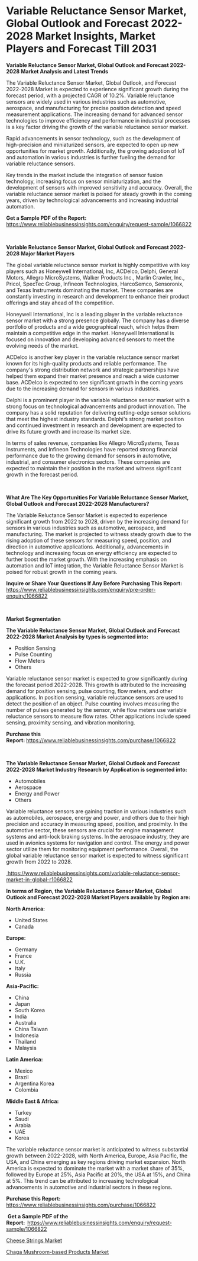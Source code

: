 <p><h1>Variable Reluctance Sensor Market, Global Outlook and Forecast 2022-2028 Market Insights, Market Players and Forecast Till 2031</h1></p><p><strong>Variable Reluctance Sensor Market, Global Outlook and Forecast 2022-2028 Market Analysis and Latest Trends</strong></p>
<p><p>The Variable Reluctance Sensor Market, Global Outlook, and Forecast 2022-2028 Market is expected to experience significant growth during the forecast period, with a projected CAGR of 10.2%. Variable reluctance sensors are widely used in various industries such as automotive, aerospace, and manufacturing for precise position detection and speed measurement applications. The increasing demand for advanced sensor technologies to improve efficiency and performance in industrial processes is a key factor driving the growth of the variable reluctance sensor market.</p><p>Rapid advancements in sensor technology, such as the development of high-precision and miniaturized sensors, are expected to open up new opportunities for market growth. Additionally, the growing adoption of IoT and automation in various industries is further fueling the demand for variable reluctance sensors.</p><p>Key trends in the market include the integration of sensor fusion technology, increasing focus on sensor miniaturization, and the development of sensors with improved sensitivity and accuracy. Overall, the variable reluctance sensor market is poised for steady growth in the coming years, driven by technological advancements and increasing industrial automation.</p></p>
<p><strong>Get a Sample PDF of the Report:&nbsp;</strong> <a href="https://www.reliablebusinessinsights.com/enquiry/request-sample/1066822">https://www.reliablebusinessinsights.com/enquiry/request-sample/1066822</a></p>
<p>&nbsp;</p>
<p><strong>Variable Reluctance Sensor Market, Global Outlook and Forecast 2022-2028 Major Market Players</strong></p>
<p><p>The global variable reluctance sensor market is highly competitive with key players such as Honeywell International, Inc, ACDelco, Delphi, General Motors, Allegro MicroSystems, Walker Products Inc., Marlin Crawler, Inc., Pricol, SpecTec Group, Infineon Technologies, HarcoSemco, Sensoronix, and Texas Instruments dominating the market. These companies are constantly investing in research and development to enhance their product offerings and stay ahead of the competition.</p><p>Honeywell International, Inc is a leading player in the variable reluctance sensor market with a strong presence globally. The company has a diverse portfolio of products and a wide geographical reach, which helps them maintain a competitive edge in the market. Honeywell International is focused on innovation and developing advanced sensors to meet the evolving needs of the market.</p><p>ACDelco is another key player in the variable reluctance sensor market known for its high-quality products and reliable performance. The company's strong distribution network and strategic partnerships have helped them expand their market presence and reach a wide customer base. ACDelco is expected to see significant growth in the coming years due to the increasing demand for sensors in various industries.</p><p>Delphi is a prominent player in the variable reluctance sensor market with a strong focus on technological advancements and product innovation. The company has a solid reputation for delivering cutting-edge sensor solutions that meet the highest industry standards. Delphi's strong market position and continued investment in research and development are expected to drive its future growth and increase its market size.</p><p>In terms of sales revenue, companies like Allegro MicroSystems, Texas Instruments, and Infineon Technologies have reported strong financial performance due to the growing demand for sensors in automotive, industrial, and consumer electronics sectors. These companies are expected to maintain their position in the market and witness significant growth in the forecast period.</p></p>
<p>&nbsp;</p>
<p><strong>What Are The Key Opportunities For Variable Reluctance Sensor Market, Global Outlook and Forecast 2022-2028 Manufacturers?</strong></p>
<p><p>The Variable Reluctance Sensor Market is expected to experience significant growth from 2022 to 2028, driven by the increasing demand for sensors in various industries such as automotive, aerospace, and manufacturing. The market is projected to witness steady growth due to the rising adoption of these sensors for measuring speed, position, and direction in automotive applications. Additionally, advancements in technology and increasing focus on energy efficiency are expected to further boost the market growth. With the increasing emphasis on automation and IoT integration, the Variable Reluctance Sensor Market is poised for robust growth in the coming years.</p></p>
<p><strong>Inquire or Share Your Questions If Any Before Purchasing This Report:</strong> <a href="https://www.reliablebusinessinsights.com/enquiry/pre-order-enquiry/1066822">https://www.reliablebusinessinsights.com/enquiry/pre-order-enquiry/1066822</a></p>
<p>&nbsp;</p>
<p><strong>Market Segmentation</strong></p>
<p><strong>The Variable Reluctance Sensor Market, Global Outlook and Forecast 2022-2028 Market Analysis by types is segmented into:</strong></p>
<p><ul><li>Position Sensing</li><li>Pulse Counting</li><li>Flow Meters</li><li>Others</li></ul></p>
<p><p>Variable reluctance sensor market is expected to grow significantly during the forecast period 2022-2028. This growth is attributed to the increasing demand for position sensing, pulse counting, flow meters, and other applications. In position sensing, variable reluctance sensors are used to detect the position of an object. Pulse counting involves measuring the number of pulses generated by the sensor, while flow meters use variable reluctance sensors to measure flow rates. Other applications include speed sensing, proximity sensing, and vibration monitoring.</p></p>
<p><strong>Purchase this Report:&nbsp;</strong><a href="https://www.reliablebusinessinsights.com/purchase/1066822">https://www.reliablebusinessinsights.com/purchase/1066822</a></p>
<p>&nbsp;</p>
<p><strong>The Variable Reluctance Sensor Market, Global Outlook and Forecast 2022-2028 Market Industry Research by Application is segmented into:</strong></p>
<p><ul><li>Automobiles</li><li>Aerospace</li><li>Energy and Power</li><li>Others</li></ul></p>
<p><p>Variable reluctance sensors are gaining traction in various industries such as automobiles, aerospace, energy and power, and others due to their high precision and accuracy in measuring speed, position, and proximity. In the automotive sector, these sensors are crucial for engine management systems and anti-lock braking systems. In the aerospace industry, they are used in avionics systems for navigation and control. The energy and power sector utilize them for monitoring equipment performance. Overall, the global variable reluctance sensor market is expected to witness significant growth from 2022 to 2028.</p></p>
<p><a href="https://www.reliablebusinessinsights.com/variable-reluctance-sensor-market-in-global-r1066822">&nbsp;https://www.reliablebusinessinsights.com/variable-reluctance-sensor-market-in-global-r1066822</a></p>
<p><strong>In terms of Region, the Variable Reluctance Sensor Market, Global Outlook and Forecast 2022-2028 Market Players available by Region are:</strong></p>
<p>
    <p> <strong> North America: </strong>
        <ul>
            <li>United States</li>
            <li>Canada</li>
        </ul>
        </p> 
    <p> <strong> Europe: </strong>
        <ul>
            <li>Germany</li>
            <li>France</li>
            <li>U.K.</li>
            <li>Italy</li>
            <li>Russia</li>
        </ul>
        </p> 
    <p> <strong> Asia-Pacific: </strong>
        <ul>
            <li>China</li>
            <li>Japan</li>
            <li>South Korea</li>
            <li>India</li>
            <li>Australia</li>
            <li>China Taiwan</li>
            <li>Indonesia</li>
            <li>Thailand</li>
            <li>Malaysia</li>
        </ul>
        </p> 
    <p> <strong> Latin America: </strong>
        <ul>
            <li>Mexico</li>
            <li>Brazil</li>
            <li>Argentina Korea</li>
            <li>Colombia</li>
        </ul>
        </p> 
    <p> <strong> Middle East & Africa: </strong>
        <ul>
            <li>Turkey</li>
            <li>Saudi</li>
            <li>Arabia</li>
            <li>UAE</li>
            <li>Korea</li>
        </ul>
    </p>
    </p>
<p><p>The variable reluctance sensor market is anticipated to witness substantial growth between 2022-2028, with North America, Europe, Asia Pacific, the USA, and China emerging as key regions driving market expansion. North America is expected to dominate the market with a market share of 35%, followed by Europe at 25%, Asia Pacific at 20%, the USA at 15%, and China at 5%. This trend can be attributed to increasing technological advancements in automotive and industrial sectors in these regions.</p></p>
<p><strong>Purchase this Report: </strong><a href="https://www.reliablebusinessinsights.com/purchase/1066822">https://www.reliablebusinessinsights.com/purchase/1066822</a></p>
<p>&nbsp;<strong>Get a Sample PDF of the Report:&nbsp;&nbsp;</strong><a href="https://www.reliablebusinessinsights.com/enquiry/request-sample/1066822">https://www.reliablebusinessinsights.com/enquiry/request-sample/1066822</a></p>
<p><strong></strong></p>
<p><p><a href="https://github.com/gulaimolin/Market-Research-Report-List-5/blob/main/cheese-strings-market.md">Cheese Strings Market</a></p><p><a href="https://github.com/RoccoManning/Market-Research-Report-List-6/blob/main/chaga-mushroom-based-products-market.md">Chaga Mushroom-based Products Market</a></p></p>
